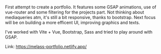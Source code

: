 First attempt to create a portfolio.
It features some GSAP animations, use of vue-router and some filtering for the projects part.
Not thinking about mediaqueries atm, it's still a bit responsive, thanks to bootstrap.
Next focus will be on building a more efficent UI, improving graphics and texts.

I've worked with Vite + Vue, Bootstrap, Sass and tried to play around with GSAP.

Link: https://melass-portfolio.netlify.app/
